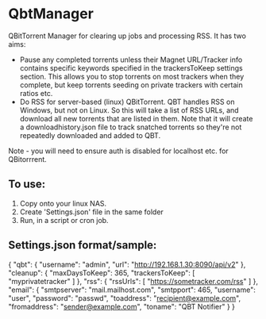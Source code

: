 # QbtManager
 QBitTorrent Manager for clearing up jobs and processing RSS. It has two aims:
 * Pause any completed torrents unless their Magnet URL/Tracker info contains specific keywords specified in the trackersToKeep settings section. This allows you to stop torrents on most trackers when they complete, but keep torrents seeding on private trackers with certain ratios etc.
 * Do RSS for server-based (linux) QBitTorrent. QBT handles RSS on Windows, but not on Linux. So this will take a list of RSS URLs, and download all new torrents that are listed in them. Note that it will create a downloadhistory.json file to track snatched torrents so they're not repeatedly downloaded and added to QBT.
 
Note - you will need to ensure auth is disabled for localhost etc. for QBitorrrent.
 
## To use:
1. Copy onto your linux NAS.
2. Create 'Settings.json' file in the same folder
3. Run, in a script or cron job. 

## Settings.json format/sample:

{
  "qbt": {
    "username": "admin",
    "url": "http://192.168.1.30:8090/api/v2"
  },
  "cleanup": {
    "maxDaysToKeep": 365,
    "trackersToKeep": [
      "myprivatetracker"
    ]
  },
  "rss": {
    "rssUrls": [
      "https://sometracker.com/rss"
    ]
  },
  "email": {
    "smtpserver": "mail.mailhost.com",
    "smtpport": 465,
    "username": "user",
    "password": "passwd",
    "toaddress": "recipient@example.com",
    "fromaddress": "sender@example.com",
    "toname": "QBT Notifier"
  }
}
